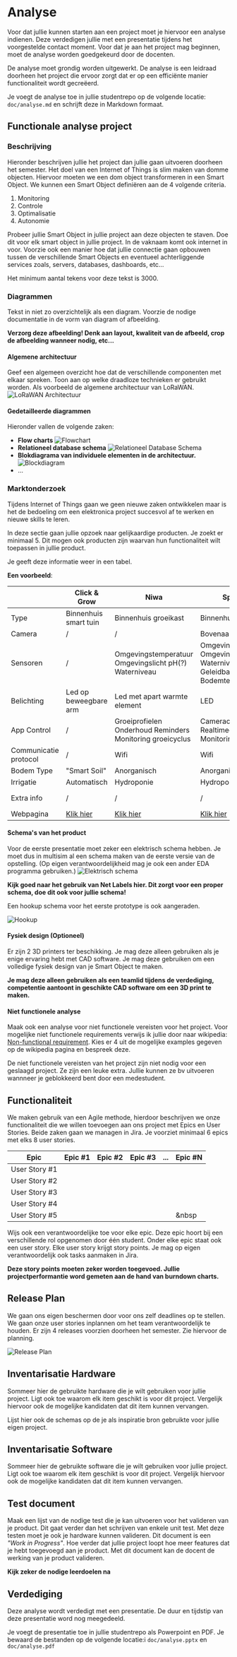 # Analyse

Voor dat jullie kunnen starten aan een project moet je hiervoor een analyse
indienen. Deze verdedigen jullie met een presentatie tijdens het voorgestelde
contact moment. Voor dat je aan het project mag beginnen, moet de analyse
worden goedgekeurd door de docenten.  

De analyse moet grondig worden uitgewerkt. De analyse is een leidraad doorheen
het project die ervoor zorgt dat er op een efficiënte manier functionaliteit
wordt gecreëerd.

Je voegt de analyse toe in jullie studentrepo op de volgende locatie:
`doc/analyse.md` en schrijft deze in Markdown formaat.

## Functionale analyse project 

### Beschrijving
Hieronder beschrijven jullie het project dan jullie gaan uitvoeren doorheen het
semester. Het doel van een Internet of Things is slim maken van domme objecten.
Hiervoor moeten we een dom object transformeren in een Smart Object. We kunnen
een Smart Object definiëren aan de 4 volgende criteria. 

1. Monitoring
2. Controle
3. Optimalisatie
4. Autonomie

Probeer jullie Smart Object in jullie project aan deze objecten te staven.
Doe dit voor elk smart object in jullie project. In de vaknaam komt ook
internet in voor. Voorzie ook een manier hoe dat jullie connectie gaan opbouwen
tussen de verschillende Smart Objects en eventueel achterliggende services
zoals, servers, databases, dashboards, etc...

Het minimum aantal tekens voor deze tekst is 3000.

### Diagrammen
Tekst in niet zo overzichtelijk als een diagram. Voorzie de nodige documentatie
in de vorm van diagram of afbeelding. 

**Verzorg deze afbeelding! Denk aan layout, kwaliteit van de afbeeld, crop de
afbeelding wanneer nodig, etc...**

#### Algemene architectuur
Geef een algemeen overzicht hoe dat de verschillende componenten met elkaar
spreken. Toon aan op welke draadloze technieken er gebruikt worden. Als
voorbeeld de algemene architectuur van LoRaWAN.
![LoRaWAN Architectuur](../img/lorawan_architecture.jpg)

#### Gedetailleerde diagrammen
Hieronder vallen de volgende zaken:
- **Flow charts**
  ![Flowchart](../img/flowchart.png)
- **Relationeel database schema**
  ![Relationeel Database Schema](../img/database_model.png)
- **Blokdiagrama van individuele elementen in de architectuur.**
  ![Blockdiagram](../img/blockdiagram.png)
- ...

### Marktonderzoek 

Tijdens Internet of Things gaan we geen nieuwe zaken ontwikkelen maar is het de
bedoeling om een elektronica project succesvol af te werken en nieuwe skills te
leren. 

In deze sectie gaan jullie opzoek naar gelijkaardige producten. Je zoekt er
minimaal 5. Dit mogen ook producten zijn waarvan hun functionaliteit wilt
toepassen in jullie product. 

Je geeft deze informatie weer in een tabel. 

**Een voorbeeld**:

|                       | Click & Grow                              | Niwa                                                        | SproutsIO                                                                                  | Windowfarms                          | GROW duo                                                            |
| --                    | --                                        | --                                                          | --                                                                                         | --                                   | --                                                                  |
| Type                  | Binnenhuis smart tuin                     | Binnenhuis groeikast                                        | Binnenhuis smart tuin                                                                      | Binnenhuis tuin                      | Buitenhuis                                                          |
| Camera                | /                                         | /                                                           | Bovenaan                                                                                   | /                                    | /                                                                   |
| Sensoren              | /                                         | Omgevingstemperatuur  Omgevingslicht  pH(?)  Waterniveau    | Omgevingstemperatuur  Omgevingslicht  pH(?)  Waterniveau  Geleidbaarheid  Bodemtemperatuur | /                                    | Omgevingstemperatuur  Omgevingslicht  Waterniveau  Bodemtemperatuur |
| Belichting            | Led op beweegbare arm                     | Led met apart warmte element                                | LED                                                                                        | Natuurlijk Zonlicht                  | Natuurlijk Zonlicht                                                 |
| App Control           | /                                         | Groeiprofielen  Onderhoud Reminders  Monitoring groeicyclus | Cameracontrol  Realtimedata  Monitoring Groeicyclus                                        | /                                    | Info over tuinieren  Marketplace voor extra zaden                   |
| Communicatie protocol | /                                         | Wifi                                                        | Wifi                                                                                       | /                                    | /                                                                   |
| Bodem Type            | "Smart Soil"                              | Anorganisch                                                 | Anorganisch                                                                                | Anorganisch                          | Organisch                                                           |
| Irrigatie             | Automatisch                               | Hydroponie                                                  | Hydroponie                                                                                 | Hydroponie                           | Sproeiers                                                           |
| Extra info            | /                                         | /                                                           | /                                                                                          | Verticaal geplaatst                  | Beschikt over "Plant-AI"                                            |
| Webpagina             | [Klik hier](https://eu.clickandgrow.com/) | [Klik hier](https://eu.clickandgrow.com/)                   | [Klik hier](https://www.sprouts.io/)                                                       | [Klik hier](https://www.sprouts.io/) | [Klik hier](https://www.sprouts.io/)                                |

#### Schema's van het product
Voor de eerste presentatie moet zeker een elektrisch schema hebben. Je moet dus
in multisim al een schema maken van de eerste versie van de opstelling. (Op
eigen verantwoordelijkheid mag je ook een ander EDA programma gebruiken.) 
![Elektrisch schema](../img/example_schematic.png)

**Kijk goed naar het gebruik van Net Labels hier. Dit zorgt voor een proper
schema, doe dit ook voor jullie schema!**

Een hookup schema voor het eerste prototype is ook aangeraden.

![Hookup](../img/hookup.png)

#### Fysiek design (Optioneel)
Er zijn 2 3D printers ter beschikking. Je mag deze alleen gebruiken als je
enige ervaring hebt met CAD software. Je mag deze gebruiken om een volledige
fysiek design van je Smart Object te maken.

**Je mag deze alleen gebruiken als een teamlid tijdens de verdediging,
competentie aantoont in geschikte CAD software om een 3D print te maken.**

#### Niet functionele analyse 

Maak ook een analyse voor niet functionele vereisten voor het project. Voor
mogelijke niet functionele requirements verwijs ik jullie door naar wikipedia:
[Non-functional
requirement](https://en.wikipedia.org/wiki/Non-functional_requirement). Kies er
4 uit de mogelijke examples gegeven op de wikipedia pagina en bespreek deze. 

De niet functionele vereisten van het project zijn niet nodig voor een geslaagd
project. Ze zijn een leuke extra. Jullie kunnen ze bv uitvoeren wannneer je
geblokkeerd bent door een medestudent.

## Functionaliteit

We maken gebruik van een Agile methode, hierdoor beschrijven we onze
functionaliteit die we willen toevoegen aan ons project met Epics en User
Stories. Beide zaken gaan we managen in Jira. Je voorziet minimaal 6 epics met
elks 8 user stories. 

| Epic          | Epic #1 | Epic #2 | Epic #3 | ... | Epic #N            |
| ---           | ---     | ---     | ---     | --- | ---                |
| User Story #1 |         |         |         |     |                    |
| User Story #2 |         |         |         |     |                    |
| User Story #3 |         |         |         |     |                    |
| User Story #4 |         |         |         |     |                    |
| User Story #5 |         |         |         |     | <html>&nbsp</html> |

Wijs ook een verantwoordelijke toe voor elke epic. Deze epic hoort bij een
verschillende rol opgenomen door één student. Onder elke epic staat ook een
user story. Elke user story krijgt story points. Je mag op eigen
verantwoordelijk ook tasks aanmaken in Jira.

**Deze story points moeten zeker worden toegevoed. Jullie projectperformantie
word gemeten aan de hand van burndown charts.**

## Release Plan 
We gaan ons eigen beschermen door voor ons zelf deadlines op te stellen. We
gaan onze user stories inplannen om het team verantwoordelijk te houden. Er
zijn 4 releases voorzien doorheen het semester. Zie hiervoor de planning.

![Release Plan](../img/release_plan.png)

## Inventarisatie Hardware
Sommeer hier de gebruikte hardware die je wilt gebruiken voor jullie project.
Ligt ook toe waarom elk item geschikt is voor dit project. Vergelijk hiervoor
ook de mogelijke kandidaten dat dit item kunnen vervangen. 

Lijst hier ook de schemas op de je als inspiratie bron gebruikte voor jullie
eigen project.

## Inventarisatie Software 
Sommeer hier de gebruikte software die je wilt gebruiken voor jullie project.
Ligt ook toe waarom elk item geschikt is voor dit project. Vergelijk hiervoor
ook de mogelijke kandidaten dat dit item kunnen vervangen. 


## Test document
Maak een lijst van de nodige test die je kan uitvoeren voor het valideren van
je product. Dit gaat verder dan het schrijven van enkele unit test. Met deze
testen moet je ook je hardware kunnen valideren. Dit document is een *"Work in
Progress"*. Hoe verder dat jullie project loopt hoe meer features dat je hebt
toegevoegd aan je product. Met dit document kan de docent de werking van je
product valideren.

**Kijk zeker de nodige leerdoelen na**

## Verdediging

Deze analyse wordt verdedigt met een presentatie. De duur en tijdstip van deze
presentatie word nog meegedeeld.


Je voegt de presentatie toe in jullie studentrepo als Powerpoint en PDF. Je
bewaard de bestanden op de volgende locatie:i `doc/analyse.pptx` en
`doc/analyse.pdf`








